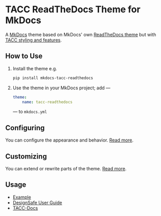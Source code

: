 # TACC ReadTheDocs Theme for MkDocs

A [MkDocs](https://www.mkdocs.org/) theme based on MkDocs' own [ReadTheDocs theme](https://www.mkdocs.org/user-guide/choosing-your-theme/#readthedocs) but with [TACC styling and features](https://docs.tacc.utexas.edu/).

## How to Use

1. Install the theme e.g.

    ```bash
    pip install mkdocs-tacc-readthedocs
    ```

2. Use the theme in your MkDocs project; add —

    ```yaml
    theme:
        name: tacc-readthedocs
    ```

    — to `mkdocs.yml`

## Configuring

You can configure the appearance and behavior. [Read more](./docs/configure.md).

## Customizing

You can extend or rewrite parts of the theme. [Read more](./docs/customize.md).

## Usage

- [Example](clients/example.md)
- [DesignSafe User Guide](clients/ds-user-guide.md)
- [TACC-Docs](clients/tacc-docs.md)
